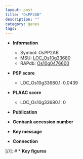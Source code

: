 ```yaml
---
layout: post
title: "OsPP2AB"
description: ""
category: genes
tags: 
---
```


* **Information**  
    + Symbol: OsPP2AB  
    + MSU: [LOC_Os10g33680](http://rice.plantbiology.msu.edu/cgi-bin/ORF_infopage.cgi?orf=LOC_Os10g33680)  
    + RAPdb: [Os10g0476600](http://rapdb.dna.affrc.go.jp/viewer/gbrowse_details/irgsp1?name=Os10g0476600)  

* **PSP score**  
    + LOC_Os10g33680.1: 0.0439 

* **PLAAC score**  
    + LOC_Os10g33680.1: 0 

* **Publication**  

* **Genbank accession number**  

* **Key message**  

* **Connection**  

[//]: # * **Key figures**  


